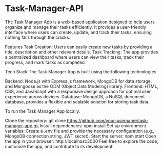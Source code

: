 # Task-Manager-API

The Task Manager App is a web-based application designed to help users organize and manage their tasks efficiently. It provides a user-friendly interface where users can create, update, and track their tasks, ensuring nothing falls through the cracks.

Features
Task Creation: Users can easily create new tasks by providing a title, description and other relevant details.
Task Tracking: The app provides a centralized dashboard where users can view their tasks, track their progress, and mark tasks as completed.

Tech Stack
The Task Manager App is built using the following technologies:

Backend: Node.js with Express.js framework, MongoDB for data storage, and Mongoose as the ODM (Object Data Modeling) library.
Frontend: HTML, CSS, and JavaScript with a responsive design approach for optimal user experience across devices.
Database: MongoDB, a NoSQL document database, provides a flexible and scalable solution for storing task data.

To run the Task Manager App locally:

Clone the repository: git clone https://github.com/your-username/task-manager-app.git
Install dependencies: npm install
Set up environment variables: Create a .env file and provide the necessary configuration (e.g., MongoDB connection string, JWT secret).
Start the server: npm start
Open the app in your browser: http://localhost:3000
Feel free to explore the code, customize the app, and contribute to its development!
